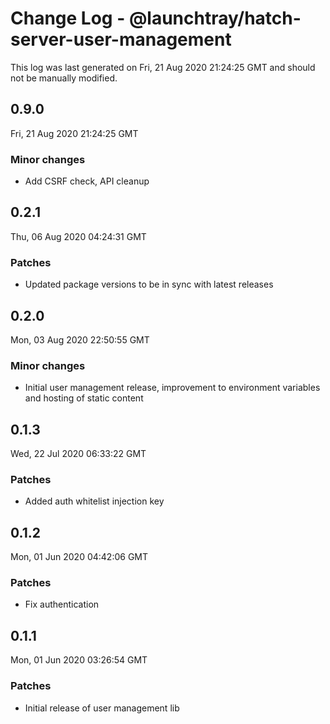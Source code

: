 # Change Log - @launchtray/hatch-server-user-management

This log was last generated on Fri, 21 Aug 2020 21:24:25 GMT and should not be manually modified.

## 0.9.0
Fri, 21 Aug 2020 21:24:25 GMT

### Minor changes

- Add CSRF check, API cleanup

## 0.2.1
Thu, 06 Aug 2020 04:24:31 GMT

### Patches

- Updated package versions to be in sync with latest releases

## 0.2.0
Mon, 03 Aug 2020 22:50:55 GMT

### Minor changes

- Initial user management release, improvement to environment variables and hosting of static content

## 0.1.3
Wed, 22 Jul 2020 06:33:22 GMT

### Patches

- Added auth whitelist injection key

## 0.1.2
Mon, 01 Jun 2020 04:42:06 GMT

### Patches

- Fix authentication

## 0.1.1
Mon, 01 Jun 2020 03:26:54 GMT

### Patches

- Initial release of user management lib

